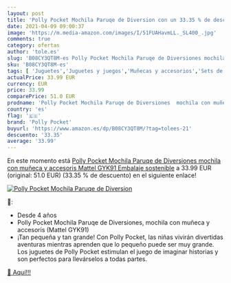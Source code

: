 ```yaml
---
layout: post
title: 'Polly Pocket Mochila Paruqe de Diversion con un 33.35 % de descuento'
date: 2021-04-09 09:00:37
image: 'https://m.media-amazon.com/images/I/51FUAHavmLL._SL400_.jpg'
comments: true
category: ofertas
author: 'tole.es'
slug: 'B08CY3QT8M-es Polly Pocket Mochila Paruqe de Diversiones mochila con...'
sku: 'B08CY3QT8M-es'
tags: [ 'Juguetes','Juguetes y juegos','Muñecas y accesorios','Sets de accesorios','mochila','polly pocket', ]
actualPrice: 33.99 EUR
currency: EUR
price: 33.99
comparePrice: 51.0 EUR
prodname: 'Polly Pocket Mochila Paruqe de Diversiones  mochila con muñeca y accesoris  Mattel GYK91   Embalaje sostenible'
country: 'es'
flag: '🇪🇸'
brand: 'Polly Pocket'
buyurl: 'https://www.amazon.es/dp/B08CY3QT8M/?tag=tolees-21'
descuento: '33.35'
average: '33.99'
---
```


En este momento está [Polly Pocket Mochila Paruqe de Diversiones  mochila con muñeca y accesoris  Mattel GYK91   Embalaje sostenible](https://www.amazon.es/dp/B08CY3QT8M/?tag=tolees-21) a 33.99 EUR (original: 51.0 EUR) (33.35 %  de descuento) en el siguiente enlace!

[![Polly Pocket Mochila Paruqe de Diversion](https://m.media-amazon.com/images/I/51FUAHavmLL._SL400_.jpg)](https://www.amazon.es/dp/B08CY3QT8M/?tag=tolees-21)

🔎:

- Desde 4 años
- Polly Pocket Mochila Paruqe de Diversiones, mochila con muñeca y accesoris (Mattel GYK91)
- ¡Tan pequeña y tan grande! Con Polly Pocket, las niñas vivirán divertidas aventuras mientras aprenden que lo pequeño puede ser muy grande. Los juguetes de Polly Pocket estimulan el juego de imaginar historias y son perfectos para llevárselos a todas partes.

[🛒 Aquí!!!](https://www.amazon.es/dp/B08CY3QT8M/?tag=tolees-21)
